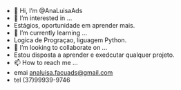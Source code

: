 - 👋 Hi, I’m @AnaLuisaAds
- 👀 I’m interested in ...
- Estágios, oportunidade em aprender mais.
- 🌱 I’m currently learning ...
- Logica de Prograçao, liguagem Python.
- 💞️ I’m looking to collaborate on ...
- Estou disposta a aprender e exedcutar  qualquer projeto.
- 📫 How to reach me ...
- emai analuisa.facuads@gmail.com
- tel (37)99939-9746 

<!---
AnaLuisaAds/AnaLuisaAds is a ✨ special ✨ repository because its `README.md` (this file) appears on your GitHub profile.
You can click the Preview link to take a look at your changes.
--->

